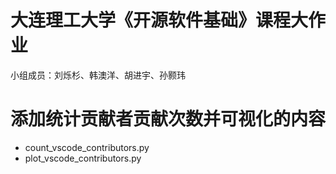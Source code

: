# 大连理工大学《开源软件基础》课程大作业
小组成员：刘烁杉、韩澳洋、胡进宇、孙颢玮

# 添加统计贡献者贡献次数并可视化的内容
* count_vscode_contributors.py
* plot_vscode_contributors.py
